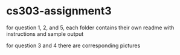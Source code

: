 # cs303-assignment3

for question 1, 2, and 5, each folder contains their own readme with instructions and sample output

for question 3 and 4 there are corresponding pictures
